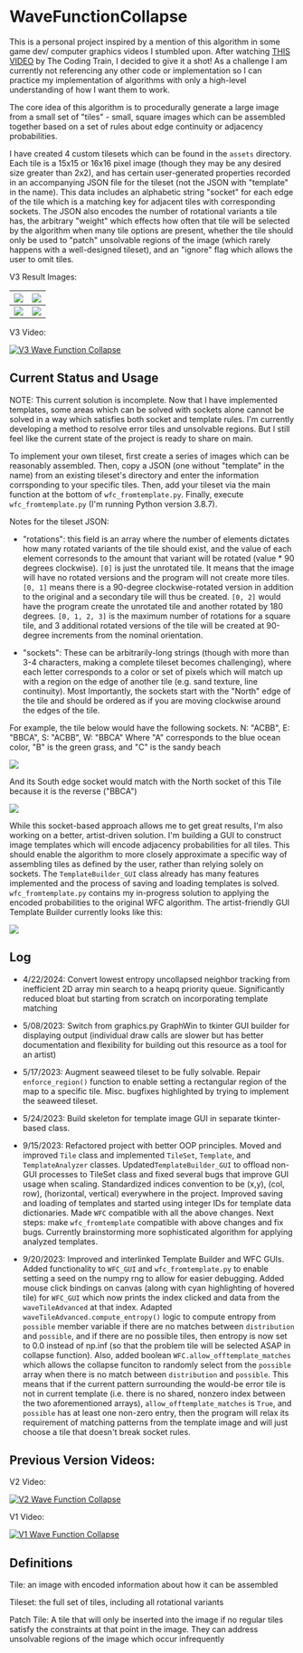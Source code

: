 # WaveFunctionCollapse

This is a personal project inspired by a mention of this algorithm in some game dev/ computer graphics videos I stumbled upon. After watching [THIS VIDEO](https://youtu.be/rI_y2GAlQFM "The Coding Train") by The Coding Train, I decided to give it a shot! As a challenge I am currently not referencing any other code or implementation so I can practice my implementation of algorithms with only a high-level understanding of how I want them to work.

The core idea of this algorithm is to procedurally generate a large image from a small set of "tiles" - small, square images which can be assembled together based on a set of rules about edge continuity or adjacency probabilities. 

I have created 4 custom tilesets which can be found in the `assets` directory. Each tile is a 15x15 or 16x16 pixel image (though they may be any desired size greater than 2x2), and has certain user-generated properties recorded in an accompanying JSON file for the tileset (not the JSON with "template" in the name). This data includes an alphabetic string "socket" for each edge of the tile which is a matching key for adjacent tiles with corresponding sockets. The JSON also encodes the number of rotational variants a tile has, the arbitrary "weight" which effects how often that tile will be selected by the algorithm when many tile options are present, whether the tile should only be used to "patch" unsolvable regions of the image (which rarely happens with a well-designed tileset), and an "ignore" flag which allows the user to omit tiles.

V3 Result Images:

| ![](captures/smallmap1.png) | ![](captures/smallmap2.png) |
| --------------------------- | --------------------------- |
| ![](captures/smallmap3.png) | ![](captures/smallmap4.png) |

V3 Video:

[![V3 Wave Function Collapse](captures/V3.PNG)](https://youtu.be/Umz1vGyT-Lg "V3 Wave Function Collapse")

## Current Status and Usage

NOTE: This current solution is incomplete. Now that I have implemented templates, some areas which can be solved with sockets alone cannot be solved in a way which satisfies both socket and template rules. I'm currently developing a method to resolve error tiles and unsolvable regions. But I still feel like the current state of the project is ready to share on main.

To implement your own tileset, first create a series of images which can be reasonably assembled. Then, copy a JSON (one without "template" in the name) from an existing tileset's directory and enter the information corrsponding to your specific tiles. Then, add your tileset via the main function at the bottom of `wfc_fromtemplate.py`. Finally, execute `wfc_fromtemplate.py` (I'm running Python version 3.8.7).

Notes for the tileset JSON:

* "rotations": this field is an array where the number of elements dictates how many rotated variants of the tile should exist, and the value of each element corresonds to the amount that variant will be rotated (value * 90 degrees clockwise). `[0]` is just the unrotated tile. It means that the image will have no rotated versions and the program will not create more tiles. `[0, 1]` means there is a 90-degree clockwise-rotated version in addition to the original and a secondary tile will thus be created. `[0, 2]` would have the program create the unrotated tile and another rotated by 180 degrees. `[0, 1, 2, 3]` is the maximum number of rotations for a square tile, and 3 additional rotated versions of the tile will be created at 90-degree increments from the nominal orientation.

* "sockets": These can be arbitrarily-long strings (though with more than 3-4 characters, making a complete tileset becomes challenging), where each letter corresponds to a color or set of pixels which will match up with a region on the edge of another tile (e.g. sand texture, line continuity). Most Importantly, the sockets start with the "North" edge of the tile and should be ordered as if you are moving clockwise around the edges of the tile.

For example, the tile below would have the following sockets. N: "ACBB", E: "BBCA", S: "ACBB", W: "BBCA"
Where "A" corresponds to the blue ocean color, "B" is the green grass, and "C" is the sandy beach

![](captures/ExampleTile1.png)

And its South edge socket would match with the North socket of this Tile because it is the reverse ("BBCA")

![](captures/ExampleTile2.png)

While this socket-based approach allows me to get great results, I'm also working on a better, artist-driven solution. I'm building a GUI to construct image templates which will encode adjacency probabilities for all tiles. This should enable the algorithm to more closely approximate a specific way of assembling tiles as defined by the user, rather than relying solely on sockets. The `TemplateBuilder_GUI` class already has many features implemented and the process of saving and loading templates is solved. `wfc_fromtemplate.py` contains my in-progress solution to applying the encoded probabilities to the original WFC algorithm. The artist-friendly GUI Template Builder currently looks like this:

![](captures/InputImageGUI_V2.PNG)

## Log
* 4/22/2024: Convert lowest entropy uncollapsed neighbor tracking from inefficient 2D array min search to a heapq priority queue. Significantly reduced bloat but starting from scratch on incorporating template matching
* 5/08/2023: Switch from graphics.py GraphWin to tkinter GUI builder for displaying output (individual draw calls are slower but has better documentation and flexibility for building out this resource as a tool for an artist)

* 5/17/2023: Augment seaweed tileset to be fully solvable. Repair `enforce_region()` function to enable setting a rectangular region of the map to a specific tile. Misc. bugfixes highlighted by trying to implement the seaweed tileset.

* 5/24/2023: Build skeleton for template image GUI in separate tkinter-based class.

* 9/15/2023: Refactored project with better OOP principles. Moved and improved `Tile` class and implemented `TileSet`, `Template`, and `TemplateAnalyzer` classes. Updated`TemplateBuilder_GUI` to offload non-GUI processes to TileSet class and fixed several bugs that improve GUI usage when scaling. Standardized indices convention to be (x,y), (col, row), (horizontal, vertical) everywhere in the project. Improved saving and loading of templates and started using integer IDs for template data dictionaries. Made `WFC` compatible with all the above changes. Next steps: make `wfc_fromtemplate` compatible with above changes and fix bugs. Currently brainstorming more sophisticated algorithm for applying analyzed templates.

* 9/20/2023: Improved and interlinked Template Builder and WFC GUIs. Added functionality to `WFC_GUI` and `wfc_fromtemplate.py` to enable setting a seed on the numpy rng to allow for easier debugging. Added mouse click bindings on canvas (along with cyan highlighting of hovered tile) for `WFC_GUI` which now prints the index clicked and data from the `waveTileAdvanced` at that index. Adapted `waveTileAdvanced.compute_entropy()` logic to compute entropy from `possible` member variable if there are no matches between `distribution` and `possible`, and if there are no possible tiles, then entropy is now set to 0.0 instead of np.inf (so that the problem tile will be selected ASAP in collapse function). Also, added boolean `WFC.allow_offtemplate_matches` which allows the collapse funciton to randomly select from the `possible` array when there is no match between `distribution` and `possible`. This means that if the current pattern surrounding the would-be error tile is not in current template (i.e. there is no shared, nonzero index between the two aforementioned arrays), `allow_offtemplate_matches` is `True`, and `possible` has at least one non-zero entry, then the program will relax its requirement of matching patterns from the template image and will just choose a tile that doesn't break socket rules.



## Previous Version Videos:

V2 Video:

[![V2 Wave Function Collapse](captures/V2.PNG)](https://youtu.be/H58Ugvk9nLc "V2 Wave Function Collapse")

V1 Video:

[![V1 Wave Function Collapse](captures/V1.PNG)](https://youtube.com/shorts/JEJoIFABgiQ "V1 Wave Function Collapse")

## Definitions
Tile: an image with encoded information about how it can be assembled

Tileset: the full set of tiles, including all rotational variants

Patch Tile: A tile that will only be inserted into the image if no regular tiles satisfy the constraints at that point in the image. They can address unsolvable regions of the image which occur infrequently



